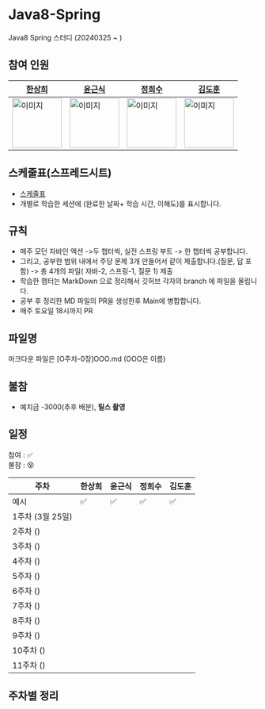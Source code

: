 # Java8-Spring
Java8 Spring 스터디 (20240325 ~ )


                
## 참여 인원 
| [한상희](https://github.com/tkdgml822)                                         | [윤근식](https://github.com/geunsik2)                                          | [정희수](https://github.com/kingxeesu)                                          | [김도훈](https://github.com/dohun1109?tab=following)                            |
|---|---|---|---|
| <img src="https://avatars.githubusercontent.com/u/77792853?v=4" alt="이미지" width="100" height="100"> | <img src="https://avatars.githubusercontent.com/u/104708869?v=4" alt="이미지" width="100" height="100"> | <img src="https://avatars.githubusercontent.com/u/112453560?v=4" alt="이미지" width="100" height="100"> | <img src="https://avatars.githubusercontent.com/u/108252423?v=4" alt="이미지" width="100" height="100"> |

## 스케줄표(스프레드시트)
- [스케줄표](https://docs.google.com/spreadsheets/d/1EkloGQq8Qmft0oaqB-Hfl2q7viW28y_5TsPkbYpG2Zk/edit#gid=0)
- 개별로 학습한 세션에 (완료한 날짜+ 학습 시간, 이해도)를 표시합니다.


## 규칙
- 매주 모던 자바인 액션 ->두 챕터씩, 실전 스프링 부트 -> 한 챕터씩 공부합니다.
- 그리고, 공부한 범위 내에서 주당 문제 3개 만들어서 같이 제출합니다.(질문, 답 포함) -> 총 4개의 파일( 자바-2, 스프링-1, 질문 1) 제출
- 학습한 챕터는 MarkDown 으로 정리해서 깃허브 각자의 branch 에 파일을 올립니다.
- 공부 후 정리한 MD 파일의 PR을 생성한후 Main에 병합합니다.
- 매주 토요일 18시까지 PR 


## 파일명
마크다운 파일은 [O주차-0장]OOO.md (OOO은 이름)

## 불참
- 예치금 -3000(추후 배분), **릴스 촬영**

## 일정

참여 : ✅  
불참 : 😵  

| 주차           | 한상희 | 윤근식 | 정희수 | 김도훈 |
|--------------|--|----|-----|----|
| 예시           | ✅ | ✅  | ✅   | ✅  |
| 1주차 (3월 25일) |  |    |     |    |  
| 2주차 ()       |  |    |     |    |  
| 3주차 ()       |  |    |     |    |
| 4주차 ()       |  |    |     |    |
| 5주차 ()       |  |    |     |    |
| 6주차 ()       |  |    |     |    | 
| 7주차 ()       |  |    |     |    | 
| 8주차 ()       |  |    |     |    | 
| 9주차 ()       |  |    |     |    | 
| 10주차 ()      |  |    |     |    |  
| 11주차 ()      |  |    |     |    | 

## 주차별 정리


  